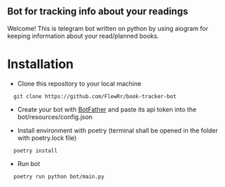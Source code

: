 ## Bot for tracking info about your readings

Welcome! This is telegram bot written on python by using aiogram for keeping information about your read/planned books.

# Installation

* Clone this repository to your local machine
```
  git clone https://github.com/FlewRr/book-tracker-bot
```
* Create your bot with [BotFather](https://t.me/botfather) and paste its api token into the bot/resources/config.json
 
* Install environment with poetry (terminal shall be opened in the folder with poetry.lock file)
```
  poetry install
```

* Run bot
```
  poetry run python bot/main.py
```
